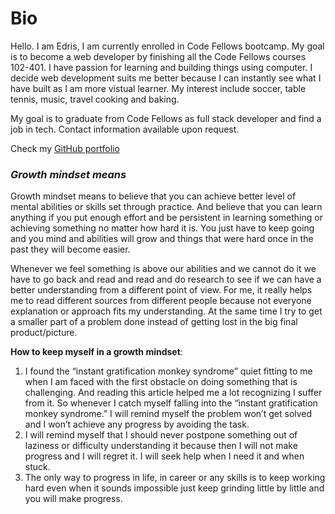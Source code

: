 # Bio
Hello. I am Edris, I am currently enrolled in Code Fellows bootcamp. My goal is to become a web developer by finishing all the Code Fellows courses 102-401. I have passion for learning and building things using computer. I decide web development suits me better because I can instantly see what I have built as I am more vistual learner.
My interest include soccer, table tennis, music, travel cooking and baking.

My goal is to graduate from Code Fellows as full stack developer and find a job in tech.
Contact information available upon request.

Check my [ GitHub portfolio](https://github.com/Fadab2/)

  
### ***Growth mindset means***
  
 Growth mindset means to believe that you can achieve better level of mental abilities or skills set through practice. And believe that you can learn anything if you put enough  effort and be persistent in learning something or achieving something no matter how hard it is.  You just have to keep going and you mind and abilities will grow and things that were hard once in the past they will become easier.
  
Whenever we feel something is above our abilities and we cannot do it we have to go back and read and read and do research to see if we can have a better understanding from a different point of view. For me, it really helps me to read different sources from different people because not everyone explanation or approach fits my understanding. At the same time I try to get a smaller part of a problem done instead of getting lost in the big final product/picture.

**How to keep myself in a growth mindset**:

1.	I found the “instant gratification monkey syndrome” quiet fitting to me when I am faced with the first obstacle on doing something that is challenging. And reading this article helped me a lot recognizing I suffer from it. So whenever I catch myself falling into the “instant gratification monkey syndrome.” I will remind myself the problem won’t get solved and I won’t achieve any progress by avoiding the task. 
2.	I will remind myself that I should never postpone something out of laziness or difficulty understanding it because then I will not make progress and I will regret it. I will seek help when I need it and when stuck.
3.	The only way to progress in life, in career or any skills is to keep working hard even when it sounds impossible just keep grinding  little by little and you will make               progress.  

  

